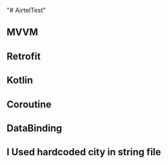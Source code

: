 "# AirtelTest" 

## MVVM
## Retrofit
## Kotlin
## Coroutine
## DataBinding

## I Used hardcoded city in string file

